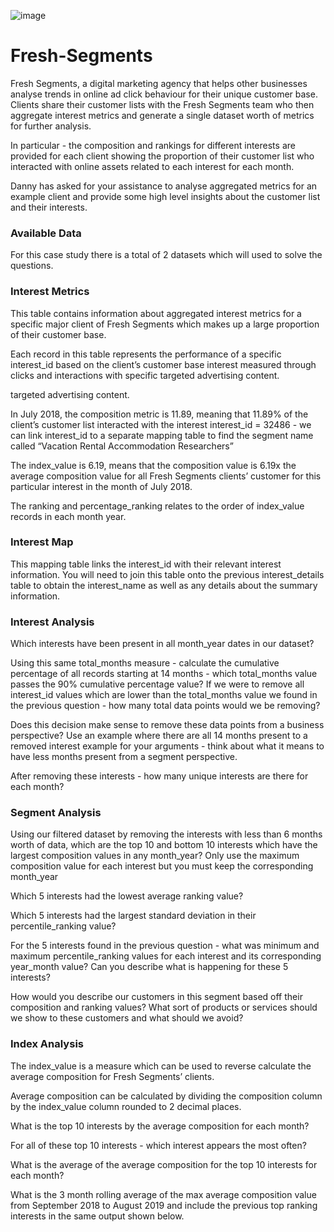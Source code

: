 
![image](https://github.com/Pelummy11/Fresh-Segments/assets/47598173/8ef6ffeb-3b1b-4f0e-9ca6-52083f21a2ff)


# Fresh-Segments
Fresh Segments, a digital marketing agency that helps other businesses analyse trends in online ad click behaviour for their unique customer base.
Clients share their customer lists with the Fresh Segments team who then aggregate interest metrics and generate a single dataset worth of metrics for further analysis.

In particular - the composition and rankings for different interests are provided for each client showing the proportion of their customer list who interacted with online assets related to each interest for each month.

Danny has asked for your assistance to analyse aggregated metrics for an example client and provide some high level insights about the customer list and their interests.


### Available Data
For this case study there is a total of 2 datasets which will used to solve the questions.

### Interest Metrics
This table contains information about aggregated interest metrics for a specific major client of Fresh Segments which makes up a large proportion of their customer base.

Each record in this table represents the performance of a specific interest_id based on the client’s customer base interest measured through clicks and interactions with specific targeted advertising content.

targeted advertising content.

In July 2018, the composition metric is 11.89, meaning that 11.89% of the client’s customer list interacted with the interest interest_id = 32486 - we can link interest_id to a separate mapping table to find the segment name called “Vacation Rental Accommodation Researchers”

The index_value is 6.19, means that the composition value is 6.19x the average composition value for all Fresh Segments clients’ customer for this particular interest in the month of July 2018.

The ranking and percentage_ranking relates to the order of index_value records in each month year.

### Interest Map
This mapping table links the interest_id with their relevant interest information. You will need to join this table onto the previous interest_details table to obtain the interest_name as well as any details about the summary information.

### Interest Analysis
Which interests have been present in all month_year dates in our dataset?

Using this same total_months measure - calculate the cumulative percentage of all records starting at 14 months - which total_months value passes the 90% cumulative percentage value?
If we were to remove all interest_id values which are lower than the total_months value we found in the previous question - how many total data points would we be removing?

Does this decision make sense to remove these data points from a business perspective? Use an example where there are all 14 months present to a removed interest example for your arguments - think about what it means to have less months present from a segment perspective.

After removing these interests - how many unique interests are there for each month?

### Segment Analysis
Using our filtered dataset by removing the interests with less than 6 months worth of data, which are the top 10 and bottom 10 interests which have the largest composition values in any month_year? Only use the maximum composition value for each interest but you must keep the corresponding month_year

Which 5 interests had the lowest average ranking value?

Which 5 interests had the largest standard deviation in their percentile_ranking value?

For the 5 interests found in the previous question - what was minimum and maximum percentile_ranking values for each interest and its corresponding year_month value? Can you describe what is happening for these 5 interests?

How would you describe our customers in this segment based off their composition and ranking values? What sort of products or services should we show to these customers and what should we avoid?

### Index Analysis
The index_value is a measure which can be used to reverse calculate the average composition for Fresh Segments’ clients.

Average composition can be calculated by dividing the composition column by the index_value column rounded to 2 decimal places.

What is the top 10 interests by the average composition for each month?

For all of these top 10 interests - which interest appears the most often?

What is the average of the average composition for the top 10 interests for each month?

What is the 3 month rolling average of the max average composition value from September 2018 to August 2019 and include the previous top ranking interests in the same output shown below.

